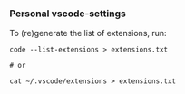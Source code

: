 ### Personal vscode-settings

To (re)generate the list of extensions, run:

```
code --list-extensions > extensions.txt

# or

cat ~/.vscode/extensions > extensions.txt
```
